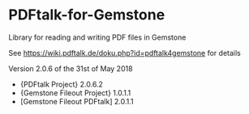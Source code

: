 # PDFtalk-for-Gemstone
Library for reading and writing PDF files in Gemstone

See https://wiki.pdftalk.de/doku.php?id=pdftalk4gemstone for details

Version 2.0.6 of the 31st of May 2018
* {PDFtalk Project} 2.0.6.2
* {Gemstone Fileout Project} 1.0.1.1
* [Gemstone Fileout PDFtalk] 2.0.1.1
  
